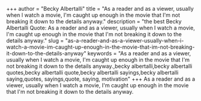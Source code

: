 +++
author = "Becky Albertalli"
title = "As a reader and as a viewer, usually when I watch a movie, I'm caught up enough in the movie that I'm not breaking it down to the details anyway."
description = "the best Becky Albertalli Quote: As a reader and as a viewer, usually when I watch a movie, I'm caught up enough in the movie that I'm not breaking it down to the details anyway."
slug = "as-a-reader-and-as-a-viewer-usually-when-i-watch-a-movie-im-caught-up-enough-in-the-movie-that-im-not-breaking-it-down-to-the-details-anyway"
keywords = "As a reader and as a viewer, usually when I watch a movie, I'm caught up enough in the movie that I'm not breaking it down to the details anyway.,becky albertalli,becky albertalli quotes,becky albertalli quote,becky albertalli sayings,becky albertalli saying,quotes, sayings,quote, saying, motivation"
+++
As a reader and as a viewer, usually when I watch a movie, I'm caught up enough in the movie that I'm not breaking it down to the details anyway.
